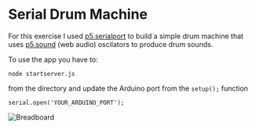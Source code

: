# Serial Drum Machine
For this exercise I used [p5.serialport](https://github.com/vanevery/p5.serialport) to build a simple drum machine that uses [p5.sound](https://github.com/processing/p5.js-sound) (web audio) oscilators to produce drum sounds.

To use the app you have to:

```node startserver.js```

from the directory and update the Arduino port from the ```setup();``` function
```
serial.open('YOUR_ARDUINO_PORT');
```
![Breadboard](https://github.com/juniorxsound/Physical-Computing-Fall-2016/blob/master/Serial%20Drum%20Machine/breadboard.png "breadboard image")
